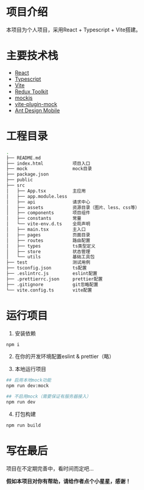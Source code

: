 # 项目介绍

本项目为个人项目，采用React + Typescript + Vite搭建。



# 主要技术栈

- [React](https://reactjs.org/)
- [Typescript](https://www.tslang.cn/index.html)
- [Vite](https://cn.vitejs.dev/)
- [Redux Toolkit](https://redux-toolkit.js.org/)
- [mockjs](http://mockjs.com/)
- [vite-plugin-mock](https://github.com/anncwb/vite-plugin-mock)
- [Ant Design Mobile](https://mobile.ant.design)



# 工程目录

```bash
.
├── README.md
├── index.html           项目入口
├── mock                 mock目录
├── package.json
├── public
├── src
│   ├── App.tsx          主应用
│   ├── app.module.less
│   ├── api              请求中心
│   ├── assets           资源目录（图片、less、css等）
│   ├── components       项目组件
│   ├── constants        常量
│   └── vite-env.d.ts    全局声明
│   ├── main.tsx         主入口
│   ├── pages            页面目录
│   ├── routes           路由配置
│   ├── types            ts类型定义
│   ├── store            状态管理
│   └── utils            基础工具包
├── test                 测试用例
├── tsconfig.json        ts配置
├── .eslintrc.js         eslint配置
├── .prettierrc.json     prettier配置
├── .gitignore           git忽略配置
└── vite.config.ts       vite配置
```



# 运行项目

1. 安装依赖

```r
npm i
```



2. 在你的开发环境配置eslint & prettier（略）



3. 本地运行项目

```bash
## 启用本地mock功能
npm run dev:mock

## 不启用mock（需要保证有服务器接入）
npm run dev
```



4. 打包构建

```bash
npm run build
```



# 写在最后

项目在不定期完善中，看时间而定吧...

**假如本项目对你有帮助，请给作者点个小星星，感谢！**
